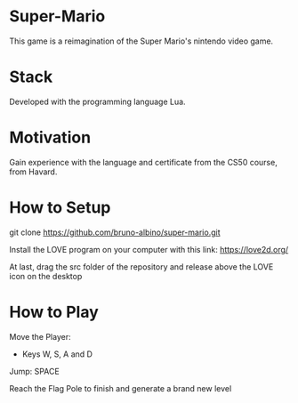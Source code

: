 # Super-Mario

This game is a reimagination of the Super Mario's nintendo video game.

# Stack 

Developed with the programming language Lua.

# Motivation

Gain experience with the language and certificate from the CS50 course, from Havard.

# How to Setup

git clone https://github.com/bruno-albino/super-mario.git

Install the LOVE program on your computer with this link: https://love2d.org/

At last, drag the src folder of the repository and release above the LOVE icon on the desktop

# How to Play

Move the Player:
- Keys W, S, A and D

Jump: SPACE

Reach the Flag Pole to finish and generate a brand new level
